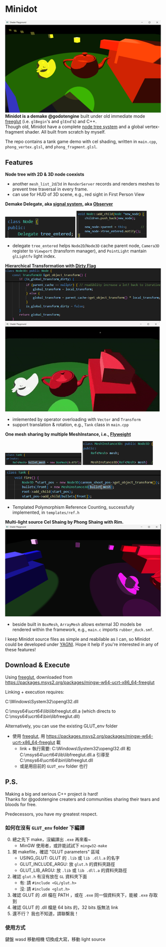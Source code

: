# Minidot
![alt text](readme_images/first_look.png)
**Minidot is a demake @godotengine** built under old immediate mode [freeglut](https://freeglut.sourceforge.net/) (i.e. `glBegin`'s and `glEnd`'s) and C++.  
Though old, Minidot have a complete [node tree system](https://docs.godotengine.org/en/stable/getting_started/introduction/key_concepts_overview.html#nodes) and a global vertex-fragment shader. All built from scratch by myself.

The repo contains a tank game demo with cel shading, written in `main.cpp`, `phong_vertex.glsl`, and `phong_fragment.glsl`.

## Features
**Node tree with 2D & 3D node coexists**

- another `mesh_list_2d`/`3d` in `RenderServer` records and renders meshes to prevent tree traversal in every frame.   
- can use for HUD of 3D scene, e.g., red sight in First Person View

**Demake Delegate, aka [signal system](https://docs.godotengine.org/en/stable/classes/class_signal.html), aka [Observer](https://gameprogrammingpatterns.com/observer.html)**
<p float="left">
  <img src="readme_images/delegate_declare.png" width="45%" />
  <img src="readme_images/delegate_notify.png" width="45%" /> 
</p>

- delegate `tree_entered` helps `Node2D`/`Node3D` cache parent node, `Camera3D` register to `Viewport` (transform manager), and `PointLight` mantain `glLightfv` light index. 

**Hierarchical Transformation with [Dirty Flag](https://gameprogrammingpatterns.com/dirty-flag.html)**
![alt text](readme_images/hierarchical_transform_dirty_flag.png)
![alt text](readme_images/hierarchical_transform.gif)
- imlemented by operator overloading with `Vector` and `Transform`
- support translation & rotation, e.g., `Tank` class in `main.cpp`

**One mesh sharing by multiple MeshInstance, i.e., [Flyweight](https://gameprogrammingpatterns.com/flyweight.html)** 
 <p float="left">
  <img src="readme_images/flyweight_init.png" width="49%" />
  <img src="readme_images/flyweight_declare.png" width="45%" /> 
</p>

![alt text](readme_images/flyweight_usage.png)

- Templated Polymorphism Reference Counting, successfully implemented, in `templates/ref.h` 

**Multi-light source Cel Shaing by Phong Shaing with Rim.**
![alt text](readme_images/multi_light_source.png)
- beside built in `BoxMesh`, `ArrayMesh` allows external 3D models be rendered within the framework, e.g., `main.c` imports `rubber_duck.smf`. 


I keep Minidot source files as simple and reabilable as I can, so Minidot could be developed under [YAGNI](https://en.wikipedia.org/wiki/You_aren%27t_gonna_need_it). Hope it help if you're interested in any of these features!  

## Download & Execute 
Using [freeglut](https://freeglut.sourceforge.net/), downloaded from https://packages.msys2.org/packages/mingw-w64-ucrt-x86_64-freeglut

Linking + execution requires:

C:\Windows\System32\opengl32.dll

C:\msys64\ucrt64\lib\libfreeglut.dll.a (which directs to C:\msys64\ucrt64\bin\libfreeglut.dll)

Alternatively, you can use the existing GLUT_env folder

- 使用 [freeglut](https://freeglut.sourceforge.net/), 用 https://packages.msys2.org/packages/mingw-w64-ucrt-x86_64-freeglut 載
    - link + 執行需要: C:\Windows\System32\opengl32.dll 和 C:\msys64\ucrt64\lib\libfreeglut.dll.a 引導至 C:\msys64\ucrt64\bin\libfreeglut.dll
    - 或是用目前的 `GLUT_env` folder 也行
## P.S.
Making a big and serious C++ project *is* hard!    
Thanks for @godotengine creaters and communities sharing their tears and bloods for free. 

Predecessors, you have my greatest respect.


### 如何在沒有 `GLUT_env` folder 下編譯 
0. 總之先下 make，沒編譯出 `.exe` 再來看~
    - MinGW 使用者，或許能試試下 `mingw32-make`
1. 開 makefile，確認 "GLUT parameters" 區域
    - USING_GLUT: GLUT 的 `.lib` 或 `lib .dll.a` 的名字
    - GLUT_INCLUDE_ARGU: 放 `glut.h` 的資料夾路徑
    - GLUT_LIB_ARGU: 放 `.lib` 或 `lib .dll.a` 的資料夾路徑
2. 確認 `glut.h` 有沒有放在 `GL` 資料夾下面
    - 有: 請 `#include <GL/glut.h>`
    - 沒: 請 `#include <glut.h>`
3. 確認 GLUT 的 .dll 檔在 PATH ，或在 `.exe` 同一個資料夾下，能被 `.exe` 存取到
4. 確認 GLUT 的 .dll 檔是 64 bits 的，32 bits 版無法 link
5. 還不行？ 我也不知道，請聯繫我！


### 使用方式
鍵盤 wasd 移動相機
切換成大寫，移動 light source


<!-- # 參考資料
- 依我的理解簡化(刻/抄)了 Godot node 系統: https://github.com/godotengine/godot/tree/master
    - nodes 做主要 object, memory management
        - 簡化: Godot Node2D 會經過 CanvaItem Node, 多了 layer 控制功能，我們改採用 Node3D 設計概念: https://github.com/godotengine/godot/blob/master/scene/3d/node_3d.h  
        - 簡化: Godot 以 RenderServer 內容物(World3D) draw, 以達到 implement independent, 我們直接畫出 child nodes 就好
            - 想法、未實作: multi-viewport, 可實作 SubViewport Node, 紀錄主 Viewport, draw 時以主 Viewport child nodes transform 乘上 SubViewport 自己 view transform, 再 render 一次即可
                - 記得 render 要使用原本的 dfs_stack, 主 Viewport 才不會重複 render 到 SubViewport child
        - 簡化: Godot 用神奇 ClassDB 實現 signal(command pattern) in Object Class for C++, C#, GDscript 互通，我們用 delegate.h 實作即可(放在 ./templates 裡)
        - 簡化: Godot 原本會用 Control Node 處理全部 UI ，我改用 Node2D-derived Node 就好~

    - resources 存 data (可以 multiple node 共用 1 resource)
        - 簡化: Godot 的 Line 以 Line2D Node implement, 把底層 Mesh 隱藏起來, 使用上比較方便 + width 能 scaling, 我們改直接用 LineMesh (width 不能 scaling...) 
        - 簡化: Godot 的 ArrayMesh 能用 Vertices Array 外東西去畫, 我們只用 Vertices Array  
        - 簡化: Godot Texture 不只 ImageTexture 還有 MeshTexture, NoiseTexture...，我們只能放 Image, 所以沒有 derived classes
            - 簡化: Godot Image loading 有專門 singleton, 能在不同地方使用 Image，不需要，不實做 Image singleton 了

    - servers 使用 nodes 與 resources，更新 node tree 或 Output  
        - 簡化: Godot 的 resources 真的只存 data, function implement 都在 servers, 這樣能同時支援 OpenGL, Vulkan 等，我們改在 resources 直接 implement，server 不用寫每個 resource 對應接口~
        - 改: Godot 處理 input 功能包在 DisplayServer 裡了，我不太喜歡，自創 InputServer

    - templates 放常用的 data type
    - config 放設定檔
    - thirdparty 放不是我寫的 code: 如 file praser
        - 老師提供的 bmp_io 是用 library(Visual Studio 的)匯入 + 小修正，好像也沒 100% detailed, 所以選擇用完整 image file parse library: stb (一樣回傳 RGB pixel array)
        
- 畫 .bmp: ChatGPT + stackoverflow 互相修正結果
    - https://stackoverflow.com/questions/24262264/drawing-a-2d-texture-in-opengl
    - https://stackoverflow.com/questions/12518111/how-to-load-a-bmp-on-glut-to-use-it-as-a-texture

- 開啟 OpenGL 預設 Anti-Aliasing: https://learnopengl.com/Advanced-OpenGL/Anti-Aliasing
    - 我只下 glutInitDisplayMode 的 GLUT_MULTISAMPLE 就有用了，反正預設的東西，有就好~
- .ttf 運作原理: https://www.youtube.com/watch?v=caLqFG6w4Mk&ab_channel=Myvar
- if v.s. empty function call: https://stackoverflow.com/questions/10797398/which-is-faster-empty-function-call-or-if-statements
    - function call 比較傷，目前 RenderServer 還是用 if 去看是否 Node 需要 draw -->

<!-- # RD (Reserch & Development) 時的自言自語
- [X] fix dirty transform 
    - Godot 用 RECURSIVE 更新 global transform: https://github.com/godotengine/godot/blob/master/scene/3d/node_3d.cpp (line 481, 115)
        - 推測不是 performance critical + 讓程式簡潔，所以醬
        - 我拒絕! 我愛 iterative!
- [ ] Viewport 2D > 3D (to camera coordinate > project transform)
    [] project transform(相對 camera position + perspective projection) 存在 Viewport, 用在 RenderServer
    - 手刻參考: https://learnopengl.com/Guest-Articles/2021/Scene/Frustum-Culling + 姚智原教授的 OpenGL 課本(2019 買的 2018 出版書)
        - 沒有實踐 Frustum-Culling (Godot 有 AABB 系統，我沒有又懶了刻...)
    - Godot 如何在 Scene Tree 中找到各種 resources (mesh, texture) 再一一畫出來？
        - 絕對不是整顆 Tree Traversal + 肥肥的 switch-case
        - doucment 的詳細解釋圖： https://docs.godotengine.org/en/stable/contributing/development/core_and_modules/internal_rendering_architecture.html#core-rendering-classes-architecture
            - 我的理解：真正的 resource 存在 RenderServer 中， 畫的時候做 linked-list Traversal https://github.com/godotengine/godot/blob/master/servers/rendering/renderer_rd/renderer_canvas_render_rd.cpp (line 758, 907)
                - 2D, renderer_canvas_cull.cpp: _render_canvas_item_tree
                    - 其中 _cull_canvas_item 算出畫面內的物件，只畫那些
                    - cull 前仍紀錄著 parent/child 關係 (相當於 maintain 了另一個 tree, 仍包含 Node2D 等沒用物件，但比整個 tree 好很多)
                    - cull 完會變成 linked-list, 在 renderer_canvas_render_rd.cpp: canvas_render_items 中做 linked-list Traversal
                - 3D, renderer_scene_cull.cpp:
                    - 我試著看了，找不到重點(Traversal 在哪? 哪個 list, 哪個 sorting 是重點?)...
                    - GPT 整理版，聽起來很合理: 
                        - 一樣會有 list 記錄所有 mesh
                        - 會依據 depth, 與 camera 相對位置 sorting (幾乎每個 frame 都 sort), 再畫(可能 batch, batch 畫)
        - 問學長們，OpenGL 與 Vulkan 的 data structure:
            - Vertices Array(只記頂點的 1D array) + index array(哪個區域是一組的) 

    - 光查懂這些就沒時間了，哈哈...
        - 放棄手刻，用 high level OpenGL function 設 camera + 管他的肥肥 switch case 下去, 直接搞定吧 
        - 簡化。改
            - 一樣的 Node 系統，但
            - 2D: render_server 多紀錄"DrawingTexture(texture + global transform) 的 linked-list" (Godot 可能能用 2D 顯示的很多 + 想分離 Server/Node 系統，選擇 maintain 一個 tree, 我們都不需要~)
            - 3D: render_server 多紀錄"DrawingMesh(Mesh + global transform) 的 linked-list"
        - 因為很常 Add, Remove, 不用 Array
            - 3D Sorting 交給 OpenGL 做 (要做就得做 projection transform + depth test sorting + frustum culling 才完整，有點太多...)
            - 2D Sorting 在 addition(反向 traverse 找上一項, 大部分 Node2D 都有 texture 所以很快) / removal(Node2D 也紀錄 list 刪除)
        - Resource 以 RefCount 存 
            - node 與 linked list 只存 Ref
            - 當 RefCount 的 Ref 數量歸 0, 自動 free 自己
        - Node 要紀錄 Drawingtexture/Mesh, 在改動時通知 render_server 改動
            - **與 dirty 系統不相容? (render_server 畫，不會通知 Node)**
            - Godot 2D 似乎很暴力：
                - 每次畫，就 clear 自己 https://github.com/godotengine/godot/blob/master/scene/main/canvas_item.cpp (CanvasItem::_redraw_callback)
                - 然後每次 draw 再創一個回來 https://github.com/godotengine/godot/blob/master/scene/resources/texture.cpp (Texture2D::draw)
                - 怪怪的，CanvasItem 是 Node, Texture2D 是 Resource, 不能混為一談 
                - 有點太多了，我查不下去了...
            - 最後小結: 
                - 根據 https://github.com/godotengine/godot/blob/master/servers/rendering/renderer_rd/renderer_canvas_render_rd.cpp (RendererCanvasRenderRD::canvas_render_items), Server 內 canvas_item 也要算 transform
                - 再加上 https://github.com/godotengine/godot/blob/master/scene/main/canvas_item.cpp (CanvasItem::get_global_transform) 沒有通知 RenderServer 
                - 很可能他們 maintain 了兩份 local > gloabl 的 transform，讓 Server/Node 端真、獨立運作
                    - 想 Server 通知 Node + 不 coupling Node 系統，可以發 signal，但每個 draw 都發(signal 無法 inline)，有點太多 function call...
                - P.S. 3D 似乎也是:
                    - https://github.com/godotengine/godot/blob/master/scene/3d/mesh_instance_3d.cpp (MeshInstance3D::_mesh_changed), 把 Mesh 加入 `Instance`(有 transform3D) in RenderServer 
                    - `RS` Macro == RenderServer, 我因為這樣看不懂很久，超煩！  
            - 看來:
                - 對壓，都要存 reference 了，不如存 Node 的 reference 就好!
                    - 不行， mesh_instance_2d(Node2D) 放的是 mesh(3D)
                    - 那就是 mesh_instance_2d 的錯了！
                - Godot Server/Node 是分開的，在 2D Node 創 3D 容易
                    - 但我們不是！
                    - 決定特殊 Node 用特殊對應方式： mesh_instance_2d 其實是 Node3D, 就完全沒問題啦！
                    - progrogate change 的部分?
                        - 2D > 3D 做不到！
                    - Godot 的 mesh_instance_2d 怎麼處理？
                        - https://github.com/godotengine/godot/blob/master/scene/2d/mesh_instance_2d.cpp (MeshInstance2D::_notification) 接收 redraw 後要做的事
                        - 這裡 call 了 CanvasItem::draw_mesh
                        - 原來他們是先分 2D/3D 再分 Mesh/Texture, 我妄想 Mesh/Texture 就能函蓋 2D/3D 有點太難了
                    - 等等他們確實在 2D 使用 notify 機制了
                        - 類似 `void Update`, 在 draw 前會先去 call notify, 能寫遊戲機制之類的
            - 結:
                - 最佳: Mesh/Texture + Trnasform 
                    - 因 dirty 做不到
                - 次佳: Mesh/Texture + Node2D/Node3D + get_global_transform
                    - 因 mesh_instance_2d 做不到 
                - 次次佳: draw notify (紀錄 Node2D/Node3D) + Node2D/Node3D draw call > Mesh/Texture 的 draw   
                    - 但為了 10% 的 mesh_instance_2d/Texture in 3D, 放棄 90% performance ，感覺有點遭
                - 次佳、改： ... + mesh_instance_2d DIRTY HACKS
                    - 問題：怎麼 hack?
                    - main problem:
                        1. draw 需要 Node3D 的 get_global_transform
                        2. progrogate transform 需要 Node2D 的 get_global_transform, 基本上不相通
                    - 唯一解法: (共用變數? 需要將原本 transform pointer/Ref, 每次 access 都多一層 indirection/memory access, 我覺得不好) 
                        - draw 或 local transform 後提供 notify 機制
                        - draw 後: 不如用次次佳解； 所以 **update 完 local transform 後 notify, 同步 mesh_instance_2d 中的 Node3D transform**是最佳解
                        - 因為 local transform 最少 + 計算最少，我很滿意這個結果
                            - 小缺點: 這是 Godot 分開 Node/Server 的 fu, draw in Node3D 不會更新 Transform2D, 但 mesh_instance_2d 很稀有，為了 90% reabiblity + performance，沒差 
                        - 目前: 只有 2D 會 notify 而已，需要再加
            - 除了 culling 部分懶了實踐，其他都有了！
                - ***沒時間實作 "以 tree order" 加入...***, 只是直接加而已
                - 也沒有 sprite2D 了!! 先求有再求好!
- [X] RefCounted
    - RefCounted 一定要 Ref (Ref has a `Type`) 才行，不可能有 class 能同時 "只有 counter + pointer" / "有整個 class data member"，畢竟**變數一下去整個 data member 一定要 malloc 好**，`Type` is a/has a RefCount 不可行。
    - Godot 中 RefCounted 這個 base 感覺很沒用，所以我只實作 Ref
- [X] Node3D
- [X] moving & rotate
- [X] MeshInstance3D
    - [X] server: 3D > glLookAt+Orth2D > 2D 
        - 2D 守 tree order 3D 不用，必須分開
        - 都分開了，那能特殊處理 2D 的 Mesh? Ans: 可以!
            - 哈! 當時從沒想到分開，是最簡單&最實際的，大人果然比較厲害!
    - [X] add mesh in 3D (remove mesh 2D/3D in one function)
    - [X] render 
    - [X] moving & rotate
    - [X] get mesh (modifiable, for Ref)
        - 原本就是 public 了!
        - 除了 main 其他 scope 都能使 Ref 正確被 free, 所以決定維持 "先創 ArrayMesh > 給 Ref<Mesh> > 給 MeshInstance" 模式
            - main 可以手動多加 scope 解決此問題
- [X] camera3D
    - [X] server: camera setting > 3D > glLookAt+Orth2D > 2D 
    - no 2D, yet!
    - **heavily OpenGL**
- [X] BoxMesh
- [X] PointLight
    - **重要假設**: 所有 Node 進入 tree 都是只進不出 (除非被 free)
        - if 沒有此，需要 `on_tree_exit`, 在 camera, light, node3d/node2d 的 cache 都要加對應處理  
    - **heavily OpenGL**
---- (fast hw2) ----
- [ ] Input Callback -->